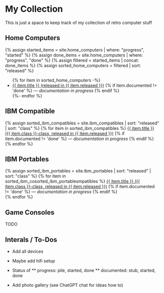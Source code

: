 # My Collection

This is just a space to keep track of my collection of retro computer stuff

## Home Computers

{% assign started_items = site.home_computers | where: "progress", "started" %}
{% assign done_items = site.home_computers | where: "progress", "done" %}
{% assign filtered = started_items | concat: done_items %}
{% assign sorted_home_computers = filtered | sort: "released" %}
<ul>
{% for item in sorted_home_computers -%}
  <li>
  <a href="{{ item.url | relative_url }}">{{ item.title }} (released in {{ item.released }})</a>
  {% if item.documented != 'done' %} <em> — documentation in progress</em> {% endif %}
  </li>
{%- endfor %}
</ul>

## IBM Compatible

{% assign sorted_ibm_compatibles = site.ibm_compatibles | sort: "released" | sort: "class" %}
{% for item in sorted_ibm_compatibles %}
  <a href="{{ item.url | relative_url }}">{{ item.title }} ({{ item.class }}-class, released in {{ item.released }})</a>
  {% if item.documented != 'done' %} <em> — documentation in progress</em> {% endif %}
  <br>
{% endfor %}

## IBM Portables

{% assign sorted_ibm_portables = site.ibm_portables | sort: "released" | sort: "class" %}
{% for item in sorted_ibm_cosorted_ibm_portablesmpatibles %}
  <a href="{{ item.url | relative_url }}">{{ item.title }} ({{ item.class }}-class, released in {{ item.released }})</a>
  {% if item.documented != 'done' %} <em> — documentation in progress</em> {% endif %}
  <br>
{% endfor %}

## Game Consoles

TODO

## Interals / To-Dos

* Add all devices

* Maybe add hifi setup

* Status of 
** progress: pile, started, done
** documented: stub, started, done

* Add photo gallery (see ChatGPT chat for ideas how to)
